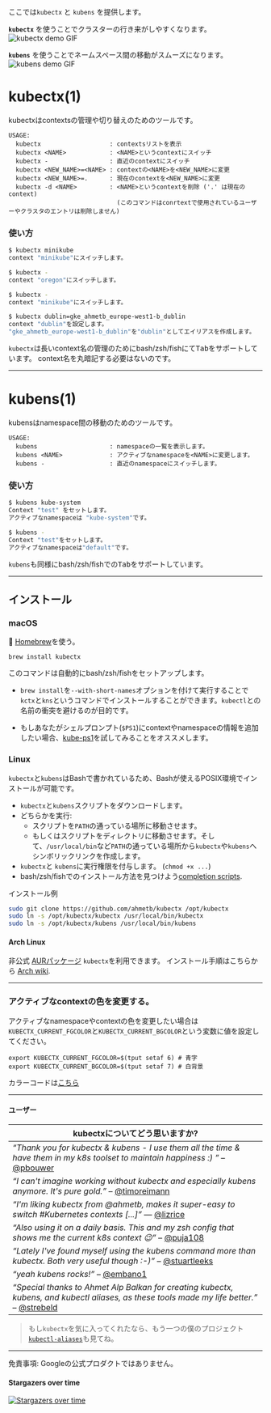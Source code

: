 ここでは`kubectx` と `kubens` を提供します。


**`kubectx`** を使うことでクラスターの行き来がしやすくなります。
![kubectx demo GIF](img/kubectx-demo.gif)

**`kubens`** を使うことでネームスペース間の移動がスムーズになります。
![kubens demo GIF](img/kubens-demo.gif)

# kubectx(1)

kubectxはcontextsの管理や切り替えのためのツールです。

```
USAGE:
  kubectx                   : contextsリストを表示
  kubectx <NAME>            : <NAME>というcontextにスイッチ
  kubectx -                 : 直近のcontextにスイッチ
  kubectx <NEW_NAME>=<NAME> : contextの<NAME>を<NEW_NAME>に変更
  kubectx <NEW_NAME>=.      : 現在のcontextを<NEW_NAME>に変更
  kubectx -d <NAME>         : <NAME>というcontextを削除 ('.' は現在のcontext)
                              (このコマンドはconrtextで使用されているユーザーやクラスタのエントリは削除しません)
```

### 使い方

```sh
$ kubectx minikube
context "minikube"にスイッチします。

$ kubectx -
context "oregon"にスイッチします。

$ kubectx -
context "minikube"にスイッチします。

$ kubectx dublin=gke_ahmetb_europe-west1-b_dublin
context "dublin"を設定します。
"gke_ahmetb_europe-west1-b_dublin"を"dublin"としてエイリアスを作成します。
```

`kubectx`は長いcontext名の管理のためにbash/zsh/fishにて<kbd>Tab</kbd>をサポートしています。 
context名を丸暗記する必要はないのです。

-----

# kubens(1)

kubensはnamespace間の移動のためのツールです。

```
USAGE:
  kubens                    : namespaceの一覧を表示します。
  kubens <NAME>             : アクティブなnamespaceを<NAME>に変更します。
  kubens -                  : 直近のnamespaceにスイッチします。
```


### 使い方

```sh
$ kubens kube-system
Context "test" をセットします。
アクティブなnamespaceは "kube-system"です。

$ kubens -
Context "test"をセットします。
アクティブなnamespaceは"default"です。
```

`kubens`も同様にbash/zsh/fishでの<kbd>Tab</kbd>をサポートしています。

-----

## インストール

### macOS

:confetti_ball: [Homebrew](https://brew.sh/)を使う。

    brew install kubectx

このコマンドは自動的にbash/zsh/fishをセットアップします。

- `brew install`を`--with-short-names`オプションを付けて実行することで`kctx`と`kns`というコマンドでインストールすることができます。`kubectl`との名前の衝突を避けるのが目的です。

- もしあなたがシェルプロンプト(`$PS1`)にcontextやnamespaceの情報を追加したい場合、[kube-ps1](https://github.com/jonmosco/kube-ps1)を試してみることをオススメします。

### Linux

`kubectx`と`kubens`はBashで書かれているため、Bashが使えるPOSIX環境でインストールが可能です。

- `kubectx`と`kubens`スクリプトをダウンロードします。
- どちらかを実行:
  - スクリプトを`PATH`の通っている場所に移動させます。
  - もしくはスクリプトをディレクトリに移動させます。そして、`/usr/local/bin`など`PATH`の通っている場所から`kubectx`や`kubens`へシンボリックリンクを作成します。
- `kubectx`と `kubens`に実行権限を付与します。 (`chmod +x ...`)
- bash/zsh/fishでのインストール方法を見つけよう[completion scripts](completion/).

インストール例

``` bash
sudo git clone https://github.com/ahmetb/kubectx /opt/kubectx
sudo ln -s /opt/kubectx/kubectx /usr/local/bin/kubectx
sudo ln -s /opt/kubectx/kubens /usr/local/bin/kubens
```
#### Arch Linux

非公式 [AURパッケージ](https://aur.archlinux.org/packages/kubectx) `kubectx`を利用できます。
インストール手順はこちらから [Arch 
wiki](https://wiki.archlinux.org/index.php/Arch_User_Repository#Installing_packages).

-----

### アクティブなcontextの色を変更する。

アクティブなnamespaceやcontextの色を変更したい場合は`KUBECTX_CURRENT_FGCOLOR`と`KUBECTX_CURRENT_BGCOLOR`という変数に値を設定してください。

```
export KUBECTX_CURRENT_FGCOLOR=$(tput setaf 6) # 青字
export KUBECTX_CURRENT_BGCOLOR=$(tput setaf 7) # 白背景
```

カラーコードは[こちら](https://linux.101hacks.com/ps1-examples/prompt-color-using-tput/)

-----

####  ユーザー

| kubectxについてどう思いますか? |
| ---- |
| _“Thank you for kubectx & kubens - I use them all the time & have them in my k8s toolset to maintain happiness :) ”_ – [@pbouwer](https://twitter.com/pbouwer/status/925896377929949184) |
| _“I can't imagine working without kubectx and especially kubens anymore. It's pure gold.”_ – [@timoreimann](https://twitter.com/timoreimann/status/925801946757419008) |
| _“I'm liking kubectx from @ahmetb, makes it super-easy to switch #Kubernetes contexts [...]”_ &mdash; [@lizrice](https://twitter.com/lizrice/status/928556415517589505) |
| _“Also using it on a daily basis. This and my zsh config that shows me the current k8s context 😉”_ – [@puja108](https://twitter.com/puja108/status/928742521139810305) |
| _“Lately I've found myself using the kubens command more than kubectx. Both very useful though :-)”_ – [@stuartleeks](https://twitter.com/stuartleeks/status/928562850464907264) |
| _“yeah kubens rocks!”_ – [@embano1](https://twitter.com/embano1/status/928698440732815360) |
| _“Special thanks to Ahmet Alp Balkan for creating kubectx, kubens, and kubectl aliases, as these tools made my life better.”_ – [@strebeld](https://medium.com/@strebeld/5-ways-to-enhance-kubectl-ux-97c8893227a)

> もし`kubectx`を気に入ってくれたなら、もう一つの僕のプロジェクト[`kubectl-aliases`](https://github.com/ahmetb/kubectl-aliases)も見てね。

-----

免責事項: Googleの公式プロダクトではありません。


#### Stargazers over time

[![Stargazers over time](https://starcharts.herokuapp.com/ahmetb/kubectx.svg)](https://starcharts.herokuapp.com/ahmetb/kubectx)


